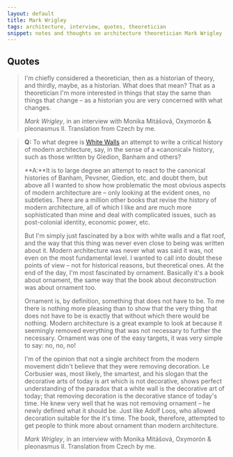 ```yaml
---
layout: default
title: Mark Wrigley
tags: architecture, interview, quotes, theoretician
snippet: notes and thoughts on architecture theoretician Mark Wrigley
---
```


## Quotes

> I'm chiefly considered a theoretician, then as a historian of theory, and
> thirdly, maybe, as a historian. What does that mean? That as a theoretician
> I'm more interested in things that stay the same than things that change – as
> a historian you are very concerned with what changes.
>
> <cite>Mark Wrigley</cite>, in an interview with Monika Mitášová, Oxymorón
> & pleonasmus II. Translation from Czech by me.

> **Q:** To what degree is [White Walls](http://www.amazon.co.uk/gp/product/0262731452/ref=as_li_tl?ie=UTF8&camp=1634&creative=19450&creativeASIN=0262731452&linkCode=as2&tag=zmlka-21&linkId=MA5JF7PSJIA3AQP4)
> an attempt to write a critical history of modern architecture, say, in the
> sense of a «canonical» history, such as those written by Giedion, Banham and
> others?
>
> **A:**It is to large degree an attempt to react to the canonical histories of
> Banham, Pevsner, Giedion, etc. and doubt them, but above all I wanted to show
> how problematic the most obvious aspects of modern architecture are – only
> looking at the evident ones, no subtleties. There are a million other books
> that revise the history of modern architecture, all of which I like and are
> much more sophisticated than mine and deal with complicated issues, such as
> post-colonial identity, economic power, etc. 
>
> But I'm simply just fascinated by a box with white walls and a flat roof, and
> the way that this thing was never even close to being was written about it.
> Modern architecture was never what was said it was, not even on the most
> fundamental level. I wanted to call into doubt these points of view – not for
> historical reasons, but theoretical ones. At the end of the day, I'm most
> fascinated by ornament.  Basically it's a book about ornament, the same way
> that the book about deconstruction was about ornament too.
>
> Ornament is, by definition, something that does not have to be. To me there
> is nothing more pleasing than to show that the very thing that does not have
> to be is exactly that without which there would be nothing. Modern
> architecture is a great example to look at because it seemingly removed
> everything that was not necessary to further the necessary. Ornament was one
> of the easy targets, it was very simple to say: no, no, no! 
>
> I'm of the opinion that not a single architect from the modern movement
> didn't believe that they were removing decoration. Le Corbusier was, most
> likely, the smartest, and his slogan that the decorative arts of today is art
> which is not decorative, shows perfect understanding of the paradox that a
> white wall is the decorative art of today; that removing decoration is the
> decorative stance of today's time. He knew very well that he was not removing
> ornament – he newly defined what it should be. Just like Adolf Loos, who
> allowed decoration suitable for the it's time. The book, therefore, attempted
> to get people to think more about ornament than modern architecture.
>
> <cite>Mark Wrigley</cite>, in an interview with Monika Mitášová, Oxymorón
> & pleonasmus II. Translation from Czech by me.
